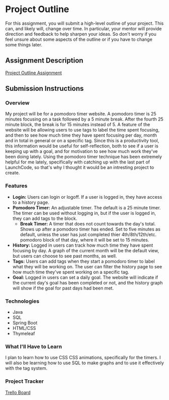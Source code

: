 # Project Outline
For this assignment, you will submit a high-level outline of your project. This can, and likely will, change over time. In particular, your mentor will provide direction and feedback to help sharpen your ideas. So don't worry if you feel unsure about some aspects of the outline or if you have to change some things later.

## Assignment Description
[Project Outline Assignment](https://education.launchcode.org/liftoff/modules/assignments/project-outline)

## Submission Instructions

### Overview
My project will be for a pomodoro timer website. A pomodoro timer is 25 minutes focusing on a task followed by a 5 minute break. After the fourth 25 minute block, the break is for 15 minutes instead of 5. A feature of the website will be allowing users to use tags to label the time spent focusing, and then to see how much time they have spent focusing per day, month and in total in general or on a specific tag. Since this is a productivity tool, this information would be useful for self-reflection, both to see if a user is keeping up with a goal, and for motivation to see how much work they've been doing lately. Using the pomodoro timer technique has been extremely helpful for me lately, specifically with catching up with the last part of LaunchCode, so that's why I thought it would be an intresting project to create.
### Features
- __Login:__ Users can login or logoff. If a user is logged in, they have access to a history page.
- __Pomodoro Timer:__ An adjustable timer. The default is a 25 minute timer. The timer can be used without logging in, but if the user is logged in, they can add tags to the block.
  - __Break Timer:__ A timer that does not count towards the day's total. Shows up after a pomodoro timer has ended. Set to five minutes as default, unless the user has just completed thier 4th/8th/12th/etc. pomodoro block of that day, where it will be set to 15 minutes.
- __History:__ Logged in users can track how much time they have spent focusing by day. A graph of the current month will be the default view, but users can choose to see past months, as well.
- __Tags:__ Users can add tags when they start a pomodoro timer to label what they will be working on. The user can filter the history page to see how much time they've spent working on a specific tag.
- __Goal:__ Logged in users can set a daily goal. The website will indicate if the current day's goal has been completed or not, and the history graph will show if the goal for past days had been met.
### Technologies
- Java
- SQL
- Spring Boot
- HTML/CSS
- Thymeleaf
### What I'll Have to Learn
I plan to learn how to use CSS CSS animations, specifically for the timers. I will also be learning how to use SQL to make graphs and to use it effectively with the tag system.
### Project Tracker
[Trello Board](https://trello.com/b/cc5Z7O5S/liftoff-project-board)
